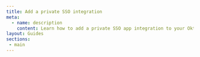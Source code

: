 ```yaml
---
title: Add a private SSO integration
meta:
  - name: description
    content: Learn how to add a private SSO app integration to your Okta org
layout: Guides
sections:
 - main
---
```

